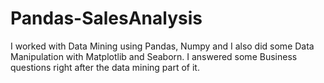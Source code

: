 # Pandas-SalesAnalysis

I worked with Data Mining using Pandas, Numpy and I also did some Data Manipulation with Matplotlib and Seaborn. I answered some Business questions right after the data mining part of it.
